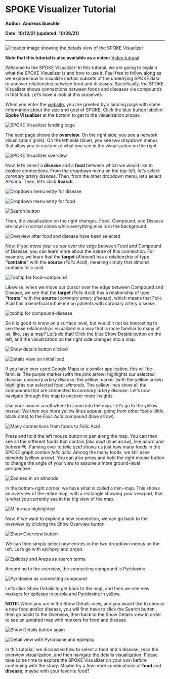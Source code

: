# SPOKE Visualizer Tutorial

**Author: Andreas Bueckle**

**Date: 10/12/21 (updated: 10/28/21)**

---

![Header image showing the details view of the SPOKE Visualizer](images/header.jpg)

**Note that this tutorial is also available as a video:** 
[Video tutorial](https://iu.mediaspace.kaltura.com/media/t/1_beocenb3)

Welcome to the SPOKE Visualizer! In this tutorial, we are going to explain what the SPOKE Visualizer is and how to use it. Feel free to follow along as we explore how to visualize certain subsets of the underlying SPOKE data to uncover relationship between food and diseases. Specifically, the SPOKE Visualizer shows connections between foods and diseases via compounds in that food. Let’s have a look at this ourselves.  

When you enter the [website](https://cns-iu.github.io/spoke-vis/home), you are greeted by a landing page with some information about the size and goal of SPOKE. Click the blue button labeled **Spoke Visualizer** at the bottom to get to the visualization proper. 

![SPOKE Visualizer landing page](images/landing_page.jpg)

The next page shows the **overview**. On the right side, you see a network visualization (pink). On the left side (blue), you see two dropdown menus that allow you to customize what you see in the visualization on the right. 

![SPOKE Visualizer overview](images/overview_blank.jpg)

Now, let’s select a **disease** and a **food** between which we would like to explore connections. From the dropdown menu on the top-left, let’s select *coronary artery disease*. Then, from the other dropdown menu, let’s select *Almond*. Then, let’s click **Search**. 

![Dropdown menu entry for disease](images/drop_disease.jpg)

![Dropdown menu entry for food](images/drop_food.jpg)

![Search button](images/search.jpg)

Then, the visualization on the right changes. Food, Compound, and Disease are now in normal colors while everything else is in the background. 

![Overview after food and disease have been selected](images/greyed_out.jpg)

Now, if you move your cursor over the edge between Food and Compound of Disease, you can learn more about the nature of this connection. For example, we learn that the **target** (*Almond*) has a relationship of type **“contains”** with the **source** (*Folic Acid*), meaning simply that almond contains folic acid. 

![Tooltip for food-compound](images/tooltip_food.jpg)

Likewise, when we move our cursor over the edge between Compound and Disease, we see that the **target** (*Folic Acid*) has a relationship of type **“treats”** with the **source** (*coronary artery disease*), which means that Folic Acid has a beneficial influence on patients with coronary artery disease. 

![tooltip for compound-disease](images/tooltip_disease.jpg)

So it is good to know on a surface level, but would it not be interesting to see these relationships visualized in a way that is more familiar to many of us, like, say a map? Let’s do that! Click the blue Show Details button on the left, and the visualization on the right side changes into a map. 

![Show details button clicked](images/show_details.jpg)

![Details view on initial load](images/map.jpg)

If you have ever used Google Maps or a similar application, this will be familiar. The purple marker (with the pink arrow) highlights our selected disease: *coronary artery disease*; the yellow marker (with the yellow arrow) highlights our selected food: *almonds*. The yellow lines show all the compounds that are connected to *coronary artery disease*. Let’s now navigate through this map to uncover more insights. 

Use your mouse scroll wheel to zoom into the map. Let’s go to the yellow marker. We then see more yellow lines appear, going from other foods (little black dots) to the *Folic Acid* compound (blue arrow). 

![Many connections from foods to Folic Acid](images/connections.jpg)

Press and hold the left mouse button to pan along the map. You can then see all the different foods that contain *folic acid* (blue arrow), like *acorn* and *buttermilk*. Panning over to  *folic acid* shows us just how many foods in the SPOKE graph contain *folic acid*. Among the many foods, we still asee *almonds* (yellow arrow). You can also press and hold the right mouse button to change the angle of your view to assume a more ground-level perspective.

![Zoomed in on almonds](images/zoomed_in.jpg)

In the bottom-right corner, we have what is called a mini-map. This shows an overview of the entire map, with a rectangle showing your viewport, that is what you currently see in the big view of the map. 

![Mini-map highlighted](images/mini-map.jpg)

Now, if we want to explore a new connection, we can go back to the overview by clicking the Show Overview button. 

![Show Overview button](images/back_to_show_overview.jpg)

We can then simply select new entries in the two dropdown menus on the left. Let’s go with *epilepsy* and *arepa*. 

![Epilepsy and Arepa as search terms](images/epilepsy-arepa.jpg)

According to the overview, the connecting compound is Pyridoxine. 

![Pyridoxine as connecting compound](images/pyridoxine.jpg)

Let’s click Show Details to get back to the map, and then we see new markers for epilespy in purple and Pyridoxine in yellow. 

**NOTE:** When you are in the Show Details view, and you would like to choose a new food and/or disease, you will first have to click the Search button, then go backt to the Overview, then back to the Show Details view in order to see an updated map with markers for food and disease.

![Show Details button again](images/show_details_again.jpg)

![Detail view with Pyridoxine and epilepsy](images/details_again.jpg)

In this tutorial, we discussed how to select a food and a disease, read the overview visualization, and then navigate the details visualization. Please take some time to explore the SPOKE Visualizer on your own before continuing with the study. Maybe try a few more combinations of **food** and **disease**, maybe with your favorite food? 

